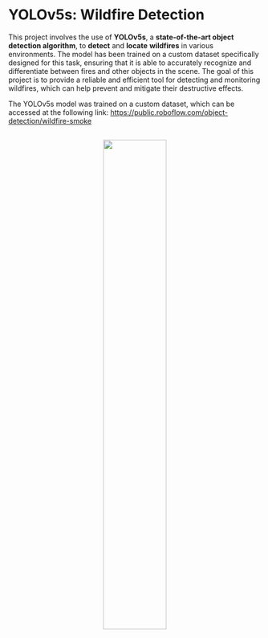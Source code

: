 # YOLOv5s: Wildfire Detection

This project involves the use of **YOLOv5s**, a **state-of-the-art object detection algorithm**, to **detect** and **locate** **wildfires** in various environments. The model has been trained on a custom dataset specifically designed for this task, ensuring that it is able to accurately recognize and differentiate between fires and other objects in the scene. The goal of this project is to provide a reliable and efficient tool for detecting and monitoring wildfires, which can help prevent and mitigate their destructive effects.

The YOLOv5s model was trained on a custom dataset, which can be accessed at the following link: <https://public.roboflow.com/object-detection/wildfire-smoke>

<h2 align="center"></h1>

<p float="left" align="middle">
  <img src="https://blog.roboflow.com/content/images/2020/10/smokey.gif" width="50%" hspace="20"/>
</p>
